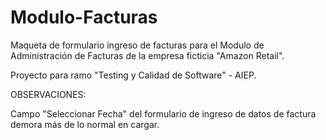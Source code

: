 # Modulo-Facturas

Maqueta de formulario ingreso de facturas para el Modulo de Administración de Facturas de la empresa ficticia "Amazon Retail".

Proyecto para ramo "Testing y Calidad de Software" - AIEP.

OBSERVACIONES:

Campo "Seleccionar Fecha" del formulario de ingreso de datos de factura demora más de lo normal en cargar.
